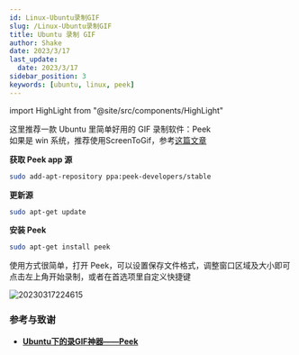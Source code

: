 ```yaml
---
id: Linux-Ubuntu录制GIF
slug: /Linux-Ubuntu录制GIF
title: Ubuntu 录制 GIF
author: Shake
date: 2023/3/17
last_update: 
  date: 2023/3/17
sidebar_position: 3
keywords: [ubuntu, linux, peek] 
---
```


import HighLight from "@site/src/components/HighLight"

这里推荐一款 Ubuntu 里简单好用的 GIF 录制软件：<HighLight>Peek</HighLight><br/>
如果是 win 系统，推荐使用<HighLight>ScreenToGif</HighLight>，参考[这篇文章](docs/tools/win系统录制GIF.md)

**获取 Peek app 源**

```bash
sudo add-apt-repository ppa:peek-developers/stable
```

**更新源**

```bash
sudo apt-get update
```

**安装 Peek**

```bash
sudo apt-get install peek
```

使用方式很简单，打开 Peek，可以设置保存文件格式，调整窗口区域及大小即可点击左上角开始录制，或者在首选项里自定义快捷键

![20230317224615](https://shake-picture.oss-cn-guangzhou.aliyuncs.com/Docusaurus/docs/Stack/Linux20230317224615.png)

### 参考与致谢

- **[Ubuntu下的录GIF神器——Peek](https://zhuanlan.zhihu.com/p/74926901)**
